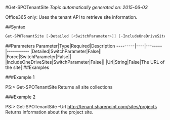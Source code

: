 #Get-SPOTenantSite
*Topic automatically generated on: 2015-06-03*

Office365 only: Uses the tenant API to retrieve site information.

##Syntax
```powershell
Get-SPOTenantSite [-Detailed [<SwitchParameter>]] [-IncludeOneDriveSites [<SwitchParameter>]] [-Force [<SwitchParameter>]] [-Url <String>]
```


##Parameters
Parameter|Type|Required|Description
---------|----|--------|-----------
|Detailed|SwitchParameter|False||
|Force|SwitchParameter|False||
|IncludeOneDriveSites|SwitchParameter|False||
|Url|String|False|The URL of the site|
##Examples

###Example 1
    
PS:> Get-SPOTenantSite
Returns all site collections

###Example 2
    
PS:> Get-SPOTenantSite -Url http://tenant.sharepoint.com/sites/projects
Returns information about the project site.
<!-- Ref: F10FD49F4107100F7BA44DE5A40A7CA2 -->